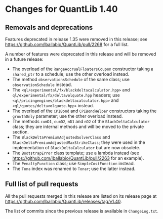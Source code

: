 Changes for QuantLib 1.40
=========================

Removals and deprecations
-------------------------

Features deprecated in release 1.35 were removed in this release; see
<https://github.com/lballabio/QuantLib/pull/2268> for a full list.

A number of features were deprecated in this release and will be
removed in a future release:

- The overload of the `RangeAccrualFloatersCoupon` constructor taking
  a `shared_ptr` to a schedule; use the other overload instead.
- The method `observationsSchedule` of the same class; use
  `observationSchedule` instead.
- The `<ql/experimental/fx/blackdeltacalculator.hpp>` and
  `ql/experimental/fx/deltavolquote.hpp` headers; use
  `<ql/pricingengines/blackdeltacalculator.hpp>` and
  `<ql/quotes/deltavolquote.hpp>` instead.
- The overload of the `CPIBond` and `CPIBondHelper` constructors
  taking the `growthOnly` parameter; use the other overload instead.
- The methods `cumD1`, `cumD2`, `nD1` and `nD2` of the
  `BlackDeltaCalculator` class; they are internal methods and will be
  moved to the private section.
- The `BlackDeltaPremiumAdjustedSolverClass` and
  `BlackDeltaPremiumAdjustedMaxStrikeClass`; they were used in the
  implementation of `BlackDeltaCalculator` but are now obsolete.
- The `BootstrapError` class template; use a lambda instead (see
  <https://github.com/lballabio/QuantLib/pull/2263> for an example).
- The `PenaltyFunction` class; use `SimpleCostFunction` instead.
- The `Tona` index was renamed to `Tonar`; use the latter instead.


Full list of pull requests
--------------------------

All the pull requests merged in this release are listed on its release
page at <https://github.com/lballabio/QuantLib/releases/tag/v1.40>.

The list of commits since the previous release is available in `ChangeLog.txt`.

